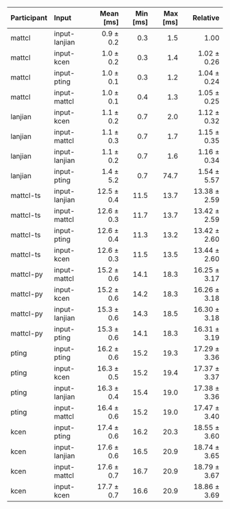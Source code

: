 | Participant | Input | Mean [ms] | Min [ms] | Max [ms] | Relative |
|:---|:---|---:|---:|---:|---:|
| mattcl | input-lanjian | 0.9 ± 0.2 | 0.3 | 1.5 | 1.00 |
| mattcl | input-kcen | 1.0 ± 0.2 | 0.3 | 1.4 | 1.02 ± 0.26 |
| mattcl | input-pting | 1.0 ± 0.1 | 0.3 | 1.2 | 1.04 ± 0.24 |
| mattcl | input-mattcl | 1.0 ± 0.1 | 0.4 | 1.3 | 1.05 ± 0.25 |
| lanjian | input-kcen | 1.1 ± 0.2 | 0.7 | 2.0 | 1.12 ± 0.32 |
| lanjian | input-mattcl | 1.1 ± 0.3 | 0.7 | 1.7 | 1.15 ± 0.35 |
| lanjian | input-lanjian | 1.1 ± 0.2 | 0.7 | 1.6 | 1.16 ± 0.34 |
| lanjian | input-pting | 1.4 ± 5.2 | 0.7 | 74.7 | 1.54 ± 5.57 |
| mattcl-ts | input-lanjian | 12.5 ± 0.4 | 11.5 | 13.7 | 13.38 ± 2.59 |
| mattcl-ts | input-mattcl | 12.6 ± 0.3 | 11.7 | 13.7 | 13.42 ± 2.59 |
| mattcl-ts | input-pting | 12.6 ± 0.4 | 11.3 | 13.2 | 13.42 ± 2.60 |
| mattcl-ts | input-kcen | 12.6 ± 0.3 | 11.5 | 13.5 | 13.44 ± 2.60 |
| mattcl-py | input-mattcl | 15.2 ± 0.6 | 14.1 | 18.3 | 16.25 ± 3.17 |
| mattcl-py | input-kcen | 15.2 ± 0.6 | 14.2 | 18.3 | 16.26 ± 3.18 |
| mattcl-py | input-lanjian | 15.3 ± 0.6 | 14.3 | 18.5 | 16.30 ± 3.18 |
| mattcl-py | input-pting | 15.3 ± 0.6 | 14.1 | 18.3 | 16.31 ± 3.19 |
| pting | input-pting | 16.2 ± 0.6 | 15.2 | 19.3 | 17.29 ± 3.36 |
| pting | input-kcen | 16.3 ± 0.5 | 15.2 | 19.4 | 17.37 ± 3.37 |
| pting | input-lanjian | 16.3 ± 0.4 | 15.4 | 19.0 | 17.38 ± 3.36 |
| pting | input-mattcl | 16.4 ± 0.6 | 15.2 | 19.0 | 17.47 ± 3.40 |
| kcen | input-pting | 17.4 ± 0.6 | 16.2 | 20.3 | 18.55 ± 3.60 |
| kcen | input-lanjian | 17.6 ± 0.6 | 16.5 | 20.9 | 18.74 ± 3.65 |
| kcen | input-mattcl | 17.6 ± 0.7 | 16.7 | 20.9 | 18.79 ± 3.67 |
| kcen | input-kcen | 17.7 ± 0.7 | 16.6 | 20.9 | 18.86 ± 3.69 |
